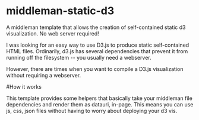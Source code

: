 middleman-static-d3
===================

A middleman template that allows the creation of self-contained static d3 visualization. No web server required!

I was looking for an easy way to use D3.js to produce static self-contained HTML files.  Ordinarily, d3.js has several dependencies that prevent it from running off the filesystem -- you usually need a webserver.

However, there are times when you want to compile a D3.js visualization without requiring a webserver.

#How it works

This template provides some helpers that basically take your middleman file dependencies and render them as datauri, in-page.  This means you can use js, css, json files without having to worry about deploying your d3 vis.

